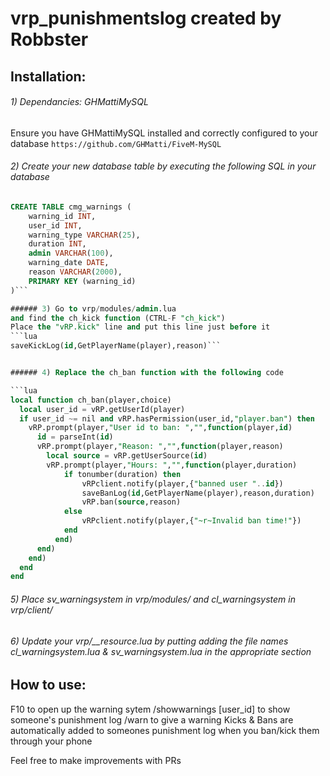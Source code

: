 # vrp_punishmentslog created by Robbster

## Installation:

###### 1) Dependancies: GHMattiMySQL

Ensure you have GHMattiMySQL installed and correctly configured to your database
```https://github.com/GHMatti/FiveM-MySQL```

###### 2) Create your new database table by executing the following SQL in your database

```SQL
CREATE TABLE cmg_warnings (
	warning_id INT,
	user_id INT,
	warning_type VARCHAR(25),
	duration INT,
	admin VARCHAR(100),
	warning_date DATE,
	reason VARCHAR(2000),
	PRIMARY KEY (warning_id)
)```

###### 3) Go to vrp/modules/admin.lua 
and find the ch_kick function (CTRL-F "ch_kick")
Place the "vRP.kick" line and put this line just before it
```lua
saveKickLog(id,GetPlayerName(player),reason)```


###### 4) Replace the ch_ban function with the following code

```lua
local function ch_ban(player,choice)
  local user_id = vRP.getUserId(player)
  if user_id ~= nil and vRP.hasPermission(user_id,"player.ban") then
    vRP.prompt(player,"User id to ban: ","",function(player,id)
      id = parseInt(id)
      vRP.prompt(player,"Reason: ","",function(player,reason)
        local source = vRP.getUserSource(id)
		vRP.prompt(player,"Hours: ","",function(player,duration)
			if tonumber(duration) then
				vRPclient.notify(player,{"banned user "..id})
				saveBanLog(id,GetPlayerName(player),reason,duration)
				vRP.ban(source,reason)
			else
				vRPclient.notify(player,{"~r~Invalid ban time!"})
			end
		  end)
      end)
    end)
  end
end
```

###### 5) Place sv_warningsystem in vrp/modules/ and cl_warningsystem in vrp/client/

###### 6) Update your vrp/__resource.lua by putting adding the file names cl_warningsystem.lua & sv_warningsystem.lua in the appropriate section

## How to use:

F10 to open up the warning sytem
/showwarnings [user_id] to show someone's punishment log
/warn to give a warning
Kicks & Bans are automatically added to someones punishment log when you ban/kick them through your phone

Feel free to make improvements with PRs


